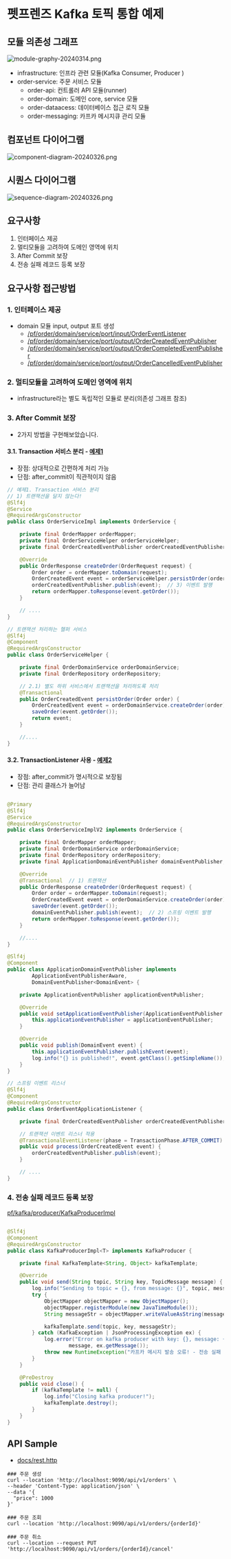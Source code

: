 # 펫프렌즈 Kafka 토픽 통합 예제

## 모듈 의존성 그래프

![module-graphy-20240314.png](docs%2Fimages%2Fmodule-graphy-20240314.png)

- infrastructure: 인프라 관련 모듈(Kafka Consumer, Producer )
- order-service: 주문 서비스 모듈
    - order-api: 컨트롤러 API 모듈(runner)
    - order-domain: 도메인 core, service 모듈
    - order-dataacess: 데이터베이스 접근 로직 모듈
    - order-messaging: 카프카 메시지큐 관리 모듈

## 컴포넌트 다이어그램

![component-diagram-20240326.png](docs%2Fimages%2Fcomponent-diagram-20240326.png)

## 시퀀스 다이어그램

![sequence-diagram-20240326.png](docs%2Fimages%2Fsequence-diagram-20240326.png)

## 요구사항

1. 인터페이스 제공
2. 멀티모듈을 고려하여 도메인 영역에 위치
3. After Commit 보장
4. 전송 실패 레코드 등록 보장

## 요구사항 접근방법

### 1. 인터페이스 제공

- domain 모듈 input, output 포트 생성
    - [/pf/order/domain/service/port/input/OrderEventListener](https://github.com/jincrates-lee/pf-kafka/blob/main/order-service/order-domain/src/main/java/me/jincrates/pf/order/domain/service/port/input/OrderEventListener)
    - [/pf/order/domain/service/port/output/OrderCreatedEventPublisher](https://github.com/jincrates-lee/pf-kafka/blob/main/order-service/order-domain/src/main/java/me/jincrates/pf/order/domain/service/port/output/OrderCreatedEventPublisher.java)
    - [/pf/order/domain/service/port/output/OrderCompletedEventPublisher](https://github.com/jincrates-lee/pf-kafka/blob/main/order-service/order-domain/src/main/java/me/jincrates/pf/order/domain/service/port/output/OrderCompletedEventPublisher.java)
    - [/pf/order/domain/service/port/output/OrderCancelledEventPublisher](https://github.com/jincrates-lee/pf-kafka/blob/main/order-service/order-domain/src/main/java/me/jincrates/pf/order/domain/service/port/output/OrderCancelledEventPublisher.java)

### 2. 멀티모듈을 고려하여 도메인 영역에 위치

- infrastructure라는 별도 독립적인 모듈로 분리(의존성 그래프 참조)

### 3. After Commit 보장

- 2가지 방법을 구현해보았습니다.

#### 3.1. Transaction 서비스 분리 - [예제1](https://github.com/jincrates-lee/pf-kafka/blob/main/order-service/order-domain/src/main/java/me/jincrates/pf/order/domain/service/OrderServiceImpl.java)

- 장점: 상대적으로 간편하게 처리 가능
- 단점: after_commit이 직관적이지 않음

```java
// 예제1. Transaction 서비스 분리
// 1) 트랜잭션을 달지 않는다!
@Slf4j
@Service
@RequiredArgsConstructor
public class OrderServiceImpl implements OrderService {

    private final OrderMapper orderMapper;
    private final OrderServiceHelper orderServiceHelper;
    private final OrderCreatedEventPublisher orderCreatedEventPublisher;

    @Override
    public OrderResponse createOrder(OrderRequest request) {
        Order order = orderMapper.toDomain(request);
        OrderCreatedEvent event = orderServiceHelper.persistOrder(order);  // 2) 하위 서비스에서 트랜잭션 처리 후
        orderCreatedEventPublisher.publish(event);  // 3) 이벤트 발행
        return orderMapper.toResponse(event.getOrder());
    }

    // ....
}

// 트랜잭션 처리하는 헬퍼 서비스
@Slf4j
@Component
@RequiredArgsConstructor
public class OrderServiceHelper {

    private final OrderDomainService orderDomainService;
    private final OrderRepository orderRepository;

    // 2.1) 별도 하위 서비스에서 트랜잭션을 처리하도록 처리
    @Transactional
    public OrderCreatedEvent persistOrder(Order order) {
        OrderCreatedEvent event = orderDomainService.createOrder(order);
        saveOrder(event.getOrder());
        return event;
    }

    //....
}

```

#### 3.2. TransactionListener 사용 - [예제2](https://github.com/jincrates-lee/pf-kafka/blob/main/order-service/order-domain/src/main/java/me/jincrates/pf/order/domain/service/OrderServiceImplV2.java)

- 장점: after_commit가 명시적으로 보장됨
- 단점: 관리 클래스가 늘어남

```java

@Primary
@Slf4j
@Service
@RequiredArgsConstructor
public class OrderServiceImplV2 implements OrderService {

    private final OrderMapper orderMapper;
    private final OrderDomainService orderDomainService;
    private final OrderRepository orderRepository;
    private final ApplicationDomainEventPublisher domainEventPublisher;

    @Override
    @Transactional  // 1) 트랜잭션
    public OrderResponse createOrder(OrderRequest request) {
        Order order = orderMapper.toDomain(request);
        OrderCreatedEvent event = orderDomainService.createOrder(order);
        saveOrder(event.getOrder());
        domainEventPublisher.publish(event);  // 2) 스프링 이벤트 발행
        return orderMapper.toResponse(event.getOrder());
    }

    //....
}

@Slf4j
@Component
public class ApplicationDomainEventPublisher implements
        ApplicationEventPublisherAware,
        DomainEventPublisher<DomainEvent> {

    private ApplicationEventPublisher applicationEventPublisher;

    @Override
    public void setApplicationEventPublisher(ApplicationEventPublisher applicationEventPublisher) {
        this.applicationEventPublisher = applicationEventPublisher;
    }

    @Override
    public void publish(DomainEvent event) {
        this.applicationEventPublisher.publishEvent(event);
        log.info("{} is published!", event.getClass().getSimpleName());
    }
}

// 스프링 이벤트 리스너
@Slf4j
@Component
@RequiredArgsConstructor
public class OrderEventApplicationListener {

    private final OrderCreatedEventPublisher orderCreatedEventPublisher;

    // 트랜잭션 이벤트 리스너 적용
    @TransactionalEventListener(phase = TransactionPhase.AFTER_COMMIT)
    public void process(OrderCreatedEvent event) {
        orderCreatedEventPublisher.publish(event);
    }

    // ....
}
```

### 4. 전송 실패 레코드 등록 보장

[pf/kafka/producer/KafkaProducerImpl](https://github.com/jincrates-lee/pf-kafka/blob/main/infrastructure/src/main/java/me/jincrates/pf/kafka/producer/KafkaProducerImpl.java)

```java

@Slf4j
@Component
@RequiredArgsConstructor
public class KafkaProducerImpl<T> implements KafkaProducer {

    private final KafkaTemplate<String, Object> kafkaTemplate;

    @Override
    public void send(String topic, String key, TopicMessage message) {
        log.info("Sending to topic = {}, from message: {}", topic, message);
        try {
            ObjectMapper objectMapper = new ObjectMapper();
            objectMapper.registerModule(new JavaTimeModule());
            String messageStr = objectMapper.writeValueAsString(message);

            kafkaTemplate.send(topic, key, messageStr);
        } catch (KafkaException | JsonProcessingException ex) {
            log.error("Error on kafka producer with key: {}, message: {}, and exception: {}", key,
                    message, ex.getMessage());
            throw new RuntimeException("카프카 메시지 발송 오류! - 전송 실패 오류 레코드 등록");
        }
    }

    @PreDestroy
    public void close() {
        if (kafkaTemplate != null) {
            log.info("Closing kafka producer!");
            kafkaTemplate.destroy();
        }
    }
}

```

## API Sample

- [docs/rest.http](docs/rest.http)

```curl
### 주문 생성
curl --location 'http://localhost:9090/api/v1/orders' \
--header 'Content-Type: application/json' \
--data '{
  "price": 1000
}'

### 주문 조회
curl --location 'http://localhost:9090/api/v1/orders/{orderId}'

### 주문 취소
curl --location --request PUT 'http://localhost:9090/api/v1/orders/{orderId}/cancel'
```
